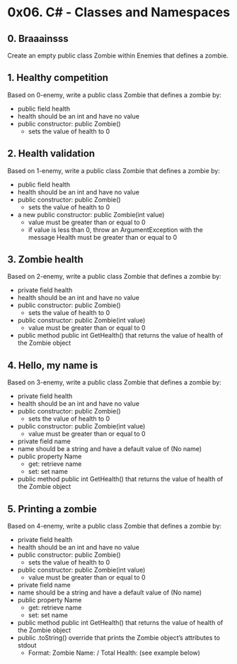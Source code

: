 # 0x06. C# - Classes and Namespaces

## 0. Braaainsss
Create an empty public class Zombie within Enemies that defines a zombie.

## 1. Healthy competition
Based on 0-enemy, write a public class Zombie that defines a zombie by:
* public field health
* health should be an int and have no value
* public constructor: public Zombie()
	* sets the value of health to 0

## 2. Health validation
Based on 1-enemy, write a public class Zombie that defines a zombie by:
* public field health
* health should be an int and have no value
* public constructor: public Zombie()
	* sets the value of health to 0
* a new public constructor: public Zombie(int value)
	* value must be greater than or equal to 0
	* if value is less than 0, throw an ArgumentException with the message Health must be greater than or equal to 0

## 3. Zombie health
Based on 2-enemy, write a public class Zombie that defines a zombie by:
* private field health
* health should be an int and have no value
* public constructor: public Zombie()
	* sets the value of health to 0
* public constructor: public Zombie(int value)
	* value must be greater than or equal to 0
* public method public int GetHealth() that returns the value of health of the Zombie object

## 4. Hello, my name is
Based on 3-enemy, write a public class Zombie that defines a zombie by:
* private field health
* health should be an int and have no value
* public constructor: public Zombie()
	* sets the value of health to 0
* public constructor: public Zombie(int value)
	* value must be greater than or equal to 0
* private field name
* name should be a string and have a default value of (No name)
* public property Name
	* get: retrieve name
	* set: set name
* public method public int GetHealth() that returns the value of health of the Zombie object

## 5. Printing a zombie
Based on 4-enemy, write a public class Zombie that defines a zombie by:
* private field health
* health should be an int and have no value
* public constructor: public Zombie()
	* sets the value of health to 0
* public constructor: public Zombie(int value)
	* value must be greater than or equal to 0
* private field name
* name should be a string and have a default value of (No name)
* public property Name
	* get: retrieve name
	* set: set name
* public method public int GetHealth() that returns the value of health of the Zombie object
* public .toString() override that prints the Zombie object’s attributes to stdout
	* Format: Zombie Name: <name> / Total Health: <health> (see example below)
